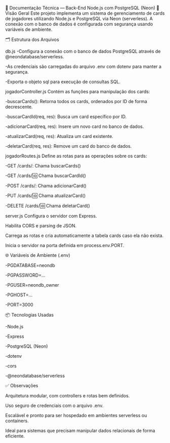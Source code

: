 📄 Documentação Técnica — Back-End Node.js com PostgreSQL (Neon)
🔧 Visão Geral
Este projeto implementa um sistema de gerenciamento de cards de jogadores utilizando Node.js e PostgreSQL via Neon (serverless). A conexão com o banco de dados é configurada com segurança usando variáveis de ambiente.

🗂️ Estrutura dos Arquivos

  db.js
-Configura a conexão com o banco de dados PostgreSQL através de @neondatabase/serverless.

-As credenciais são carregadas do arquivo .env com dotenv para manter a segurança.

-Exporta o objeto sql para execução de consultas SQL.

  jogadorController.js
Contém as funções para manipulação dos cards:

-buscarCards(): Retorna todos os cards, ordenados por ID de forma decrescente.

-buscarCardId(req, res): Busca um card específico por ID.

-adicionarCard(req, res): Insere um novo card no banco de dados.

-atualizarCard(req, res): Atualiza um card existente. 

-deletarCard(req, res): Remove um card do banco de dados.

  jogadorRoutes.js
Define as rotas para as operações sobre os cards:

-GET /cards/: Chama buscarCards()

-GET /cards/:id: Chama buscarCardId()

-POST /cards/: Chama adicionarCard()

-PUT /cards/:id: Chama atualizarCard()

-DELETE /cards/:id: Chama deletarCard()

  server.js
Configura o servidor com Express.

Habilita CORS e parsing de JSON.

Carrega as rotas e cria automaticamente a tabela cards caso ela não exista.

Inicia o servidor na porta definida em process.env.PORT.

🌐 Variáveis de Ambiente (.env)

 -PGDATABASE=neondb

 -PGPASSWORD=...

 -PGUSER=neondb_owner

 -PGHOST=...

 -PORT=3000

📦 Tecnologias Usadas

 -Node.js

 -Express

 -PostgreSQL (Neon)

 -dotenv

 -cors

 -@neondatabase/serverless

✅ Observações

Arquitetura modular, com controllers e rotas bem definidos.

Uso seguro de credenciais com o arquivo .env.

Escalável e pronto para ser hospedado em ambientes serverless ou containers.

Ideal para sistemas que precisam manipular dados relacionais de forma eficiente.
